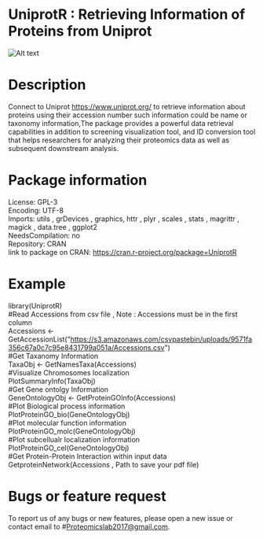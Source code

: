 # UniprotR : Retrieving Information of Proteins from Uniprot
![Alt text](https://i.ibb.co/jDS7Khq/pinterest-profile-image.png)

# Description
Connect to Uniprot <https://www.uniprot.org/> to retrieve information about proteins using their accession 
number such information could be name or taxonomy information,The package provides a powerful data retrieval capabilities in addition to screening visualization tool, and ID conversion tool that helps researchers for analyzing their proteomics data as well as subsequent downstream analysis.

# Package information
License: GPL-3 <br />
Encoding: UTF-8 <br />
Imports: utils , grDevices , graphics, httr , plyr , scales , stats ,
magrittr , magick , data.tree , ggplot2 <br />
NeedsCompilation: no <br />
Repository: CRAN <br />
link to package on CRAN: https://cran.r-project.org/package=UniprotR <br />

# Example
library(UniprotR) <br />
#Read Accessions from csv file , Note : Accessions must be in the first column <br />
Accessions <- GetAccessionList("https://s3.amazonaws.com/csvpastebin/uploads/9571fa356c67a0c7c95e8431799a051a/Accessions.csv") <br />
#Get Taxanomy Information <br />
TaxaObj <- GetNamesTaxa(Accessions) <br />
#Visualize Chromosomes localization <br />
PlotSummaryInfo(TaxaObj) <br />
#Get Gene ontolgy Information <br />
GeneOntologyObj <- GetProteinGOInfo(Accessions) <br />
#Plot Biological process information <br />
PlotProteinGO_bio(GeneOntologyObj) <br />
#Plot molecular function information <br />
PlotProteinGO_molc(GeneOntologyObj) <br />
#Plot subcellualr localization information <br />
PlotProteinGO_cel(GeneOntologyObj) <br />
#Get Protein-Protein Interaction within input data <br />
GetproteinNetwork(Accessions , Path to save your pdf file) <br />
# Bugs or feature request
To report us of any bugs or new features, please open a new issue or contact email to #Proteomicslab2017@gmail.com.


